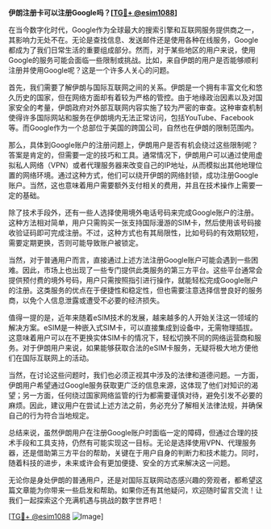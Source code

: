 **伊朗注册卡可以注册Google吗？[[TG💪+ @esim1088](https://t.me/s/esim1088)]**

在当今数字化时代，Google作为全球最大的搜索引擎和互联网服务提供商之一，其影响力无处不在。无论是查找信息、发送邮件还是使用各种在线服务，Google都成为了我们日常生活的重要组成部分。然而，对于某些地区的用户来说，使用Google的服务可能会面临一些限制或挑战。比如，来自伊朗的用户是否能够顺利注册并使用Google呢？这是一个许多人关心的问题。

首先，我们需要了解伊朗与国际互联网之间的关系。伊朗是一个拥有丰富文化和悠久历史的国家，但在网络方面却有着较为严格的管控。由于地缘政治因素以及对国家安全的考量，伊朗政府对外部互联网内容实施了较为严密的审查。这种审查机制使得许多国际网站和服务在伊朗境内无法正常访问，包括YouTube、Facebook等。而Google作为一个总部位于美国的跨国公司，自然也在伊朗的限制范围内。

那么，具体到Google账户的注册问题上，伊朗用户是否有机会绕过这些限制呢？答案是肯定的，但需要一定的技巧和工具。通常情况下，伊朗用户可以通过使用虚拟私人网络（VPN）或者代理服务器来改变自己的IP地址，从而模拟出其他地理位置的网络环境。通过这种方式，他们可以绕开伊朗的网络封锁，成功注册Google账户。当然，这也意味着用户需要额外支付相关的费用，并且在技术操作上需要一定的基础。

除了技术手段外，还有一些人选择使用境外电话号码来完成Google账户的注册。这种方法相对简单，用户只需购买一张支持国际漫游的SIM卡，然后使用该号码接收验证码即可完成注册。不过，这种方式也有其局限性，比如号码的有效期较短，需要定期更换，否则可能导致账户被锁定。

当然，对于普通用户而言，直接通过上述方法注册Google账户可能会遇到一些困难。因此，市场上也出现了一些专门提供此类服务的第三方平台。这些平台通常会提供预付费的境外号码，用户只需按照指引进行操作，就能轻松完成Google账户的注册。这类服务的优点在于便捷性和稳定性，但也需要注意选择信誉良好的服务商，以免个人信息泄露或遭受不必要的经济损失。

值得一提的是，近年来随着eSIM技术的发展，越来越多的人开始关注这一领域的解决方案。eSIM是一种嵌入式SIM卡，可以直接集成到设备中，无需物理插拔。这意味着用户可以在不更换实体SIM卡的情况下，轻松切换不同的网络运营商和服务。对于伊朗用户来说，如果能够获取合法的eSIM卡服务，无疑将极大地方便他们在国际互联网上的活动。

当然，在讨论这些问题时，我们也必须正视其中涉及的法律和道德问题。一方面，伊朗用户希望通过Google服务获取更广泛的信息来源，这体现了他们对知识的渴望；另一方面，任何绕过国家网络监管的行为都需要谨慎对待，避免引发不必要的麻烦。因此，建议用户在尝试上述方法之前，务必充分了解相关法律法规，并确保自己的行为符合当地规定。

总结来说，虽然伊朗用户在注册Google账户时面临一定的障碍，但通过合理的技术手段和工具支持，仍然有可能实现这一目标。无论是选择使用VPN、代理服务器，还是借助第三方平台的帮助，关键在于用户自身的判断力和技术能力。同时，随着科技的进步，未来或许会有更加便捷、安全的方式来解决这一问题。

无论你是身处伊朗的普通用户，还是对国际互联网动态感兴趣的旁观者，都希望这篇文章能为你带来一些启发和帮助。如果你还有其他疑问，欢迎随时留言交流！让我们一起探索这个充满机遇与挑战的数字世界吧！

[[TG💪+ @esim1088](https://t.me/s/esim1088) ![Image](https://i.postimg.cc/4NQfJmqS/Snipaste-2025-05-13-00-14-12.png)]